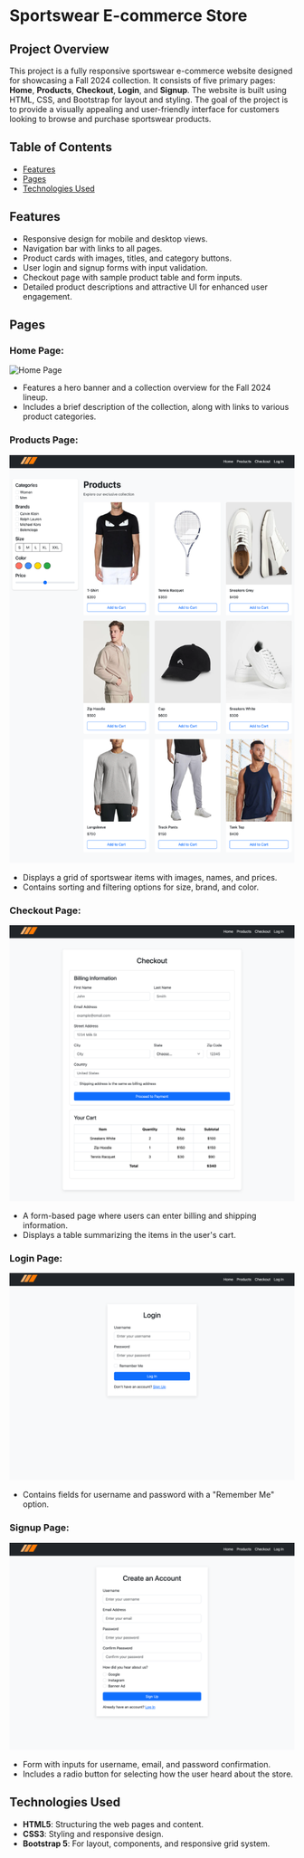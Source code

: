 # Sportswear E-commerce Store

## Project Overview

This project is a fully responsive sportswear e-commerce website designed for showcasing a Fall 2024 collection. It consists of five primary pages: **Home**, **Products**, **Checkout**, **Login**, and **Signup**. The website is built using HTML, CSS, and Bootstrap for layout and styling. The goal of the project is to provide a visually appealing and user-friendly interface for customers looking to browse and purchase sportswear products.

## Table of Contents

- [Features](#features)
- [Pages](#pages)
- [Technologies Used](#technologies-used)

## Features

- Responsive design for mobile and desktop views.
- Navigation bar with links to all pages.
- Product cards with images, titles, and category buttons.
- User login and signup forms with input validation.
- Checkout page with sample product table and form inputs.
- Detailed product descriptions and attractive UI for enhanced user engagement.

## Pages

### Home Page:

![Home Page](./images/page-images/127.0.0.1_5500_index.html.png)

- Features a hero banner and a collection overview for the Fall 2024 lineup.
- Includes a brief description of the collection, along with links to various product categories.

### Products Page:

![Products Page](./images/page-images/127.0.0.1_5500_products.html.png)

- Displays a grid of sportswear items with images, names, and prices.
- Contains sorting and filtering options for size, brand, and color.

### Checkout Page:

![Checkout Page](./images/page-images/127.0.0.1_5500_checkout.html.png)

- A form-based page where users can enter billing and shipping information.
- Displays a table summarizing the items in the user's cart.

### Login Page:

![Login Page](./images/page-images/127.0.0.1_5500_log_in.html.png)

- Contains fields for username and password with a "Remember Me" option.

### Signup Page:

![Signup Page](./images/page-images/127.0.0.1_5500_sign_up.html.png)

- Form with inputs for username, email, and password confirmation.
- Includes a radio button for selecting how the user heard about the store.

## Technologies Used

- **HTML5**: Structuring the web pages and content.
- **CSS3**: Styling and responsive design.
- **Bootstrap 5**: For layout, components, and responsive grid system.
